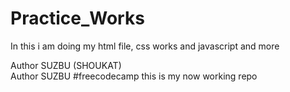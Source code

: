 # Practice_Works
In this i am doing my html file, css works and javascript and more

Author SUZBU (SHOUKAT)
<br>
Author SUZBU
#freecodecamp this is my now working repo

